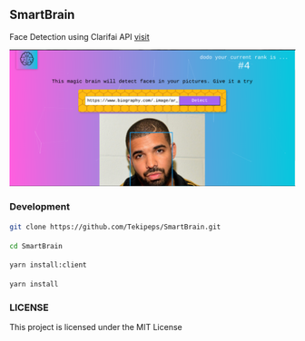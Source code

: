 ## SmartBrain

Face Detection using Clarifai API [visit](https://smt-brain-app.herokuapp.com/)

![](./sample.png)

### Development

```bash
git clone https://github.com/Tekipeps/SmartBrain.git

cd SmartBrain

yarn install:client

yarn install
```

### LICENSE

This project is licensed under the MIT License
